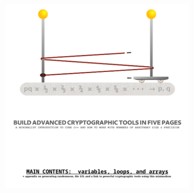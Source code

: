 <p align="center">
  <img src="https://github.com/compromise-evident/Programming-for-the-Mathematician/blob/main/Other/CoverSnippet.png">
</p>
